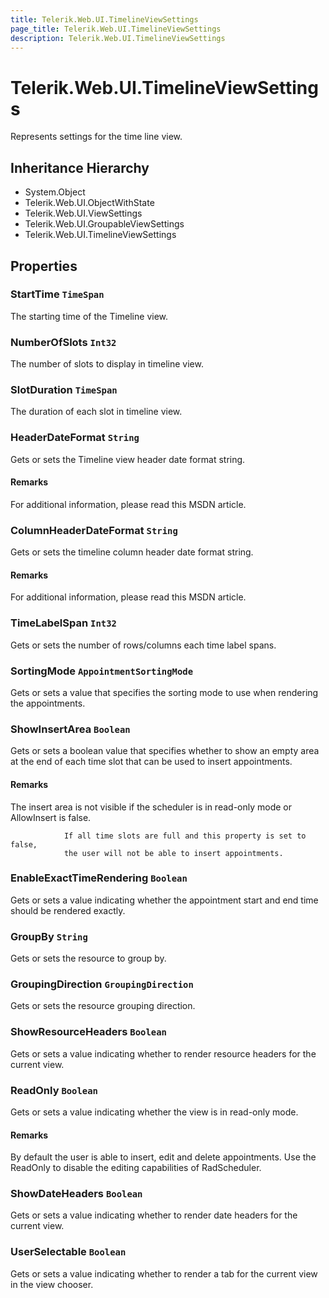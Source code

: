 ```yaml
---
title: Telerik.Web.UI.TimelineViewSettings
page_title: Telerik.Web.UI.TimelineViewSettings
description: Telerik.Web.UI.TimelineViewSettings
---
```


# Telerik.Web.UI.TimelineViewSettings

Represents settings for the time line view.

## Inheritance Hierarchy

* System.Object
* Telerik.Web.UI.ObjectWithState
* Telerik.Web.UI.ViewSettings
* Telerik.Web.UI.GroupableViewSettings
* Telerik.Web.UI.TimelineViewSettings

## Properties

###  StartTime `TimeSpan`

The starting time of the Timeline view.

###  NumberOfSlots `Int32`

The number of slots to display in timeline view.

###  SlotDuration `TimeSpan`

The duration of each slot in timeline view.

###  HeaderDateFormat `String`

Gets or sets the Timeline view header date format string.

#### Remarks
For additional information, please read this
            MSDN article.

###  ColumnHeaderDateFormat `String`

Gets or sets the timeline column header date format string.

#### Remarks
For additional information, please read this
            MSDN article.

###  TimeLabelSpan `Int32`

Gets or sets the number of rows/columns each time label spans.

###  SortingMode `AppointmentSortingMode`

Gets or sets a value that specifies the sorting mode to use when rendering the appointments.

###  ShowInsertArea `Boolean`

Gets or sets a boolean value that specifies whether to
            	show an empty area at the end of each time slot that can
            	be used to insert appointments.

#### Remarks
The insert area is not visible if the scheduler is in read-only mode or
            	AllowInsert is false.
            	
            	If all time slots are full and this property is set to false,
            	the user will not be able to insert appointments.

###  EnableExactTimeRendering `Boolean`

Gets or sets a value indicating whether the appointment start and end time should be rendered exactly.

###  GroupBy `String`

Gets or sets the resource to group by.

###  GroupingDirection `GroupingDirection`

Gets or sets the resource grouping direction.

###  ShowResourceHeaders `Boolean`

Gets or sets a value indicating whether to render resource headers for the current view.

###  ReadOnly `Boolean`

Gets or sets a value indicating whether the view is in read-only mode.

#### Remarks
By default the user is able to insert, edit and delete appointments. Use the ReadOnly to disable the editing capabilities of RadScheduler.

###  ShowDateHeaders `Boolean`

Gets or sets a value indicating whether to render date headers for the current view.

###  UserSelectable `Boolean`

Gets or sets a value indicating whether to render a tab for the current view in the view chooser.

